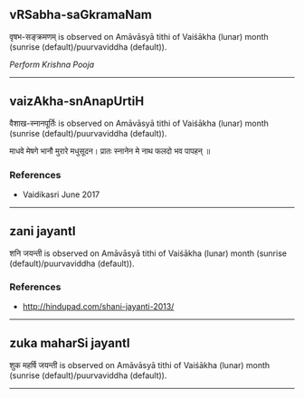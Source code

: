 ## vRSabha-saGkramaNam
वृषभ-सङ्क्रमणम् is observed on Amāvāsyā tithi of Vaiśākha (lunar) month (sunrise (default)/puurvaviddha (default)).

_Perform Krishna Pooja_

---
## vaizAkha-snAnapUrtiH
वैशाख-स्नानपूर्तिः is observed on Amāvāsyā tithi of Vaiśākha (lunar) month (sunrise (default)/puurvaviddha (default)).



माधवे मेषगे भानौ मुरारे मधुसूदन।
प्रातः स्नानेन मे नाथ फलदो भव पापहन् ॥
### References
* Vaidikasri June 2017


---
## zani jayantI
शनि जयन्ती is observed on Amāvāsyā tithi of Vaiśākha (lunar) month (sunrise (default)/puurvaviddha (default)).


### References
* http://hindupad.com/shani-jayanti-2013/


---
## zuka maharSi jayantI
शुक महर्षि जयन्ती is observed on Amāvāsyā tithi of Vaiśākha (lunar) month (sunrise (default)/puurvaviddha (default)).



---
